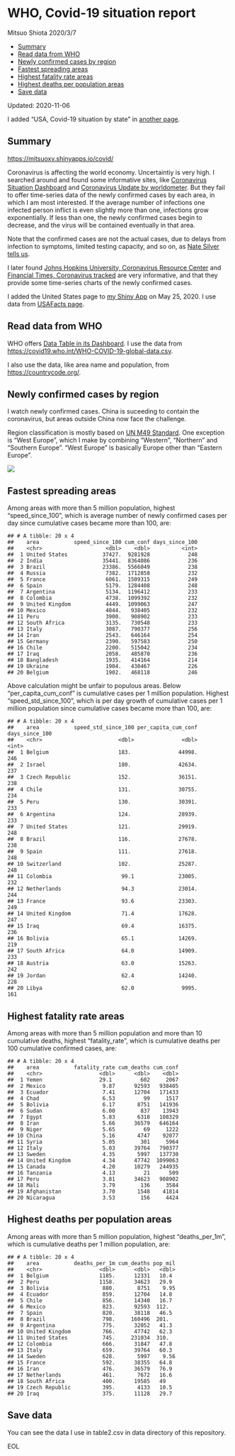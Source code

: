 WHO, Covid-19 situation report
================
Mitsuo Shiota
2020/3/7

  - [Summary](#summary)
  - [Read data from WHO](#read-data-from-who)
  - [Newly confirmed cases by region](#newly-confirmed-cases-by-region)
  - [Fastest spreading areas](#fastest-spreading-areas)
  - [Highest fatality rate areas](#highest-fatality-rate-areas)
  - [Highest deaths per population
    areas](#highest-deaths-per-population-areas)
  - [Save data](#save-data)

Updated: 2020-11-06

I added “USA, Covid-19 situation by state” in [another page](USA.md).

## Summary

<https://mitsuoxv.shinyapps.io/covid/>

Coronavirus is affecting the world economy. Uncertaintiy is very high. I
searched around and found some informative sites, like [Coronavirus
Situation
Dashboard](https://who.maps.arcgis.com/apps/opsdashboard/index.html#/c88e37cfc43b4ed3baf977d77e4a0667)
and [Coronavirus Update by
worldometer](https://www.worldometers.info/coronavirus/). But they fail
to offer time-series data of the newly confirmed cases by each area, in
which I am most interested. If the average number of infections one
infected person inflict is even slightly more than one, infections grow
exponentially. If less than one, the newly confirmed cases begin to
decrease, and the virus will be contained eventually in that area.

Note that the confirmed cases are not the actual cases, due to delays
from infection to symptoms, limited testing capacity, and so on, as
[Nate Silver tells
us](https://fivethirtyeight.com/features/coronavirus-case-counts-are-meaningless/).

I later found [Johns Hopkins University, Coronavirus Resource
Center](https://coronavirus.jhu.edu/) and [Financial Times, Coronavirus
tracked](https://www.ft.com/content/a26fbf7e-48f8-11ea-aeb3-955839e06441)
are very informative, and that they provide some time-series charts of
the newly confirmed cases.

I added the United States page to [my Shiny
App](https://mitsuoxv.shinyapps.io/covid/) on May 25, 2020. I use data
from [USAFacts
page](https://usafacts.org/visualizations/coronavirus-covid-19-spread-map/).

## Read data from WHO

WHO offers [Data Table in its Dashboard](https://covid19.who.int/table).
I use the data from
<https://covid19.who.int/WHO-COVID-19-global-data.csv>.

I also use the data, like area name and population, from
<https://countrycode.org/>.

## Newly confirmed cases by region

I watch newly confirmed cases. China is suceeding to contain the
coronavirus, but areas outside China now face the challenge.

Region classification is mostly based on [UN M49
Standard](https://unstats.un.org/unsd/methodology/m49/). One exception
is “West Europe”, which I make by combining “Western”, “Northern” and
“Southern Europe”. “West Europe” is basically Europe other than
“Eastern Europe”.

![](README_files/figure-gfm/chart-1.png)<!-- -->

## Fastest spreading areas

Among areas with more than 5 million population, highest
“speed\_since\_100”, which is average number of newly confirmed cases
per day since cumulative cases became more than 100, are:

    ## # A tibble: 20 x 4
    ##    area           speed_since_100 cum_conf days_since_100
    ##    <chr>                    <dbl>    <dbl>          <int>
    ##  1 United States           37427.  9281928            248
    ##  2 India                   35441.  8364086            236
    ##  3 Brazil                  23386.  5566049            238
    ##  4 Russia                   7382.  1712858            232
    ##  5 France                   6061.  1509315            249
    ##  6 Spain                    5179.  1284408            248
    ##  7 Argentina                5134.  1196412            233
    ##  8 Colombia                 4738.  1099392            232
    ##  9 United Kingdom           4449.  1099063            247
    ## 10 Mexico                   4044.   938405            232
    ## 11 Peru                     3900.   908902            233
    ## 12 South Africa             3135.   730548            233
    ## 13 Italy                    3087.   790377            256
    ## 14 Iran                     2543.   646164            254
    ## 15 Germany                  2390.   597583            250
    ## 16 Chile                    2200.   515042            234
    ## 17 Iraq                     2058.   485870            236
    ## 18 Bangladesh               1935.   414164            214
    ## 19 Ukraine                  1904.   430467            226
    ## 20 Belgium                  1902.   468118            246

Above calculation might be unfair to populous areas. Below
“per\_capita\_cum\_conf” is cumulative cases per 1 million population.
Highest “speed\_std\_since\_100”, which is per day growth of cumulative
cases per 1 million population since cumulative cases became more than
100, are:

    ## # A tibble: 20 x 4
    ##    area           speed_std_since_100 per_capita_cum_conf days_since_100
    ##    <chr>                        <dbl>               <dbl>          <int>
    ##  1 Belgium                      183.               44998.            246
    ##  2 Israel                       180.               42634.            237
    ##  3 Czech Republic               152.               36151.            238
    ##  4 Chile                        131.               30755.            234
    ##  5 Peru                         130.               30391.            233
    ##  6 Argentina                    124.               28939.            233
    ##  7 United States                121.               29919.            248
    ##  8 Brazil                       116.               27678.            238
    ##  9 Spain                        111.               27618.            248
    ## 10 Switzerland                  102.               25287.            248
    ## 11 Colombia                      99.1              23005.            232
    ## 12 Netherlands                   94.3              23014.            244
    ## 13 France                        93.6              23303.            249
    ## 14 United Kingdom                71.4              17628.            247
    ## 15 Iraq                          69.4              16375.            236
    ## 16 Bolivia                       65.1              14269.            219
    ## 17 South Africa                  64.0              14909.            233
    ## 18 Austria                       63.0              15263.            242
    ## 19 Jordan                        62.4              14240.            228
    ## 20 Libya                         62.0               9995.            161

## Highest fatality rate areas

Among areas with more than 5 million population and more than 10
cumulative deaths, highest “fatality\_rate”, which is cumulative deaths
per 100 cumulative confirmed cases, are:

    ## # A tibble: 20 x 4
    ##    area           fatality_rate cum_deaths cum_conf
    ##    <chr>                  <dbl>      <dbl>    <dbl>
    ##  1 Yemen                  29.1         602     2067
    ##  2 Mexico                  9.87      92593   938405
    ##  3 Ecuador                 7.41      12704   171433
    ##  4 Chad                    6.53         99     1517
    ##  5 Bolivia                 6.17       8751   141936
    ##  6 Sudan                   6.00        837    13943
    ##  7 Egypt                   5.83       6318   108329
    ##  8 Iran                    5.66      36579   646164
    ##  9 Niger                   5.65         69     1222
    ## 10 China                   5.16       4747    92077
    ## 11 Syria                   5.05        301     5964
    ## 12 Italy                   5.03      39764   790377
    ## 13 Sweden                  4.35       5997   137730
    ## 14 United Kingdom          4.34      47742  1099063
    ## 15 Canada                  4.20      10279   244935
    ## 16 Tanzania                4.13         21      509
    ## 17 Peru                    3.81      34623   908902
    ## 18 Mali                    3.79        136     3584
    ## 19 Afghanistan             3.70       1548    41814
    ## 20 Nicaragua               3.53        156     4424

## Highest deaths per population areas

Among areas with more than 5 million population, highest
“deaths\_per\_1m”, which is cumulative deaths per 1 million
population, are:

    ## # A tibble: 20 x 4
    ##    area           deaths_per_1m cum_deaths pop_mil
    ##    <chr>                  <dbl>      <dbl>   <dbl>
    ##  1 Belgium                1185.      12331   10.4 
    ##  2 Peru                   1158.      34623   29.9 
    ##  3 Bolivia                 880.       8751    9.95
    ##  4 Ecuador                 859.      12704   14.8 
    ##  5 Chile                   856.      14340   16.7 
    ##  6 Mexico                  823.      92593  112.  
    ##  7 Spain                   820.      38118   46.5 
    ##  8 Brazil                  798.     160496  201.  
    ##  9 Argentina               775.      32052   41.3 
    ## 10 United Kingdom          766.      47742   62.3 
    ## 11 United States           745.     231034  310.  
    ## 12 Colombia                666.      31847   47.8 
    ## 13 Italy                   659.      39764   60.3 
    ## 14 Sweden                  628.       5997    9.56
    ## 15 France                  592.      38355   64.8 
    ## 16 Iran                    476.      36579   76.9 
    ## 17 Netherlands             461.       7672   16.6 
    ## 18 South Africa            400.      19585   49   
    ## 19 Czech Republic          395.       4133   10.5 
    ## 20 Iraq                    375.      11128   29.7

## Save data

You can see the data I use in table2.csv in data directory of this
repository.

EOL
